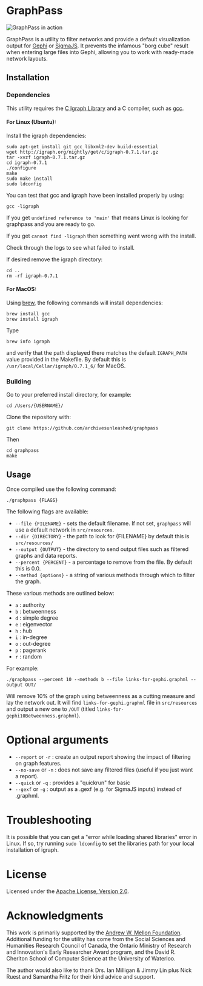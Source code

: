 # GraphPass

![GraphPass in action](https://user-images.githubusercontent.com/3834704/35356808-87152cf0-011f-11e8-9264-9c411ca16b3e.png)

GraphPass is a utility to filter networks and provide a default
visualization output for [Gephi](https://gephi.org/) or [SigmaJS](https://sigmaja.org). It prevents the infamous "borg cube" result when entering large files into Gephi, allowing you to work with ready-made network layouts.

## Installation

### Dependencies

This utility requires the [C Igraph Library](http://igraph.org/c/) and
a C compiler, such as [gcc](https://gcc.gnu.org/).

#### For Linux (Ubuntu):

Install the igraph dependencies:

``` 
sudo apt-get install git gcc libxml2-dev build-essential
wget http://igraph.org/nightly/get/c/igraph-0.7.1.tar.gz
tar -xvzf igraph-0.7.1.tar.gz
cd igraph-0.7.1
./configure
make
sudo make install
sudo ldconfig
```

You can test that gcc and igraph have been installed properly by using:

```
gcc -ligraph
```

If you get `undefined reference to 'main'` that means Linux is looking for
graphpass and you are ready to go.

If you get `cannot find -ligraph` then something went wrong with the install.  

Check through the logs to see what failed to install.

If desired remove the igraph directory:

```
cd ..
rm -rf igraph-0.7.1
```

#### For MacOS:

Using [brew](https://brew.sh/), the following commands will install dependencies:

```
brew install gcc
brew install igraph
```

Type

```
brew info igraph
```

and verify that the path displayed there matches the default `IGRAPH_PATH` value provided in the Makefile. By default this is `/usr/local/Cellar/igraph/0.7.1_6/` for MacOS.

### Building

Go to your preferred install directory, for example:

```
cd /Users/{USERNAME}/
```

Clone the repository with:

```
git clone https://github.com/archivesunleashed/graphpass
```

Then

```
cd graphpass
make
```

## Usage

Once compiled use the following command:

```
./graphpass {FLAGS}
```

The following flags are available:

* `--file {FILENAME}` - sets the default filename. If not set, `graphpass` will use
a default network in `src/resources`.
* `--dir {DIRECTORY}` - the path to look for {FILENAME} by default this is `src/resources/`
* `--output {OUTPUT}` - the directory to send output files such as filtered graphs and data reports.
* `--percent {PERCENT}` - a percentage to remove from the file.  By default this is 0.0.
* `--method {options}` - a string of various methods through which to filter the 
graph.

These various methods are outlined below:

* `a` : authority
* `b` : betweenness
* `d` : simple degree
* `e` : eigenvector
* `h` : hub
* `i` : in-degree
* `o` : out-degree
* `p` : pagerank
* `r` : random

For example:

```
./graphpass --percent 10 --methods b --file links-for-gephi.graphml --output OUT/
```

Will remove 10% of the graph using betweenness as a cutting measure and lay the network out. It will find `links-for-gephi.graphml` file in `src/resources` and output a new one to `/OUT` (titled `links-for-gephi10Betweenness.graphml`).

# Optional arguments

* `--report` or `-r` : create an output report showing the impact of filtering on graph features.
* `--no-save` or `-n` : does not save any filtered files (useful if you just want a report).
* `--quick` or `-q` : provides a "quickrun" for basic 
* `--gexf` or `-g` : output as a .gexf (e.g. for SigmaJS inputs) instead of .graphml.

# Troubleshooting

It is possible that you can get a "error while loading shared libraries" error in Linux.  If so, try running `sudo ldconfig` to set the libraries path for your local installation of igraph.

# License

Licensed under the [Apache License, Version 2.0](http://www.apache.org/licenses/LICENSE-2.0).

# Acknowledgments

This work is primarily supported by the [Andrew W. Mellon Foundation](https://uwaterloo.ca/arts/news/multidisciplinary-project-will-help-historians-unlock). Additional funding for the utility has come from the Social Sciences and Humanities Research Council of Canada, the Ontario Ministry of Research and Innovation's Early Researcher Award program, and the David R. Cheriton School of Computer Science at the University of Waterloo.

The author would also like to thank Drs. Ian Milligan & Jimmy Lin plus Nick Ruest and Samantha Fritz for their kind advice and support.
